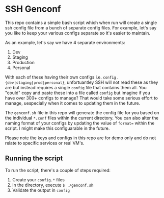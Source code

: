 # SSH Genconf

This repo contains a simple bash script which when run will create a single ssh config file from a bunch of separate config files. For example, let's say you like to keep your various configs separate so it's easier to maintain.

As an example, let's say we have 4 separate environments:

1. Dev
2. Staging
3. Production
4. Personal

With each of these having their own configs i.e. `config.{dev|staging|prod|personal}`, unfortuantley SSH will not read these as they are but instead requires a single `config` file that contains them all. You "could" copy and paste these into a file called `config` but imagine if you have over 300+ configs to manage? That would take some serious effort to manage, uespecially when it comes to updating them in the future.

The `genconf.sh` file in this repo will generate the config file for you based on the individual `*.conf` files within the current directory. You can also alter the naming format of your configs by updating the value of `format=` within the script. I might make this configuarable in the future.

Please note the keys and configs in this repo are for demo only and do not relate to specific services or real VM's.

## Running the script

To run the script, there's a couple of steps required:

1. Create your `config.*` files
2. in the directory, execute `$ ./genconf.sh`
3. Validate the output in `config`
